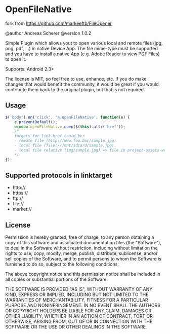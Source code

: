 # OpenFileNative

fork from https://github.com/markeeftb/FileOpener

@author Andreas Scherer
@version 1.0.2


Simple Plugin which allows yout to open various local and remote files (jpg, png, pdf, ...) in
native Device App. The file mime-type must be supported and you have to install a native App (e.g. Adobe Reader to view PDF Files) to open it.

Supports: Android 2.3+

The license is MIT, so feel free to use, enhance, etc. If you do make changes that would
benefit the community, it would be great if you would contribute them back to the original
plugin, but that is not required.

## Usage
```````javascript
$('body').on('click', 'a.openFileNative', function(e) {
    e.preventDefault();
    window.openFileNative.open($(this).attr('href'));
    /*
    targets for link-href could be:
    - remote file (http://www.foo.bar/sample.jpg)
    - local file (file:///mnt/sdcard/sample.jpg)
    - local file relative (img/sample.jpg) => file in project-assets-www folder
    */
});
```````

## Supported protocols in linktarget
- http://
- https://
- ftp://
- file://
- market://

## License

Permission is hereby granted, free of charge, to any person obtaining a copy of this
software and associated documentation files (the "Software"), to deal in the Software
without restriction, including without limitation the rights to use, copy, modify,
merge, publish, distribute, sublicense, and/or sell copies of the Software, and to
permit persons to whom the Software is furnished to do so, subject to the following
conditions:

The above copyright notice and this permission notice shall be included in all copies
or substantial portions of the Software.

THE SOFTWARE IS PROVIDED "AS IS", WITHOUT WARRANTY OF ANY KIND, EXPRESS OR IMPLIED,
INCLUDING BUT NOT LIMITED TO THE WARRANTIES OF MERCHANTABILITY, FITNESS FOR A PARTICULAR
PURPOSE AND NONINFRINGEMENT. IN NO EVENT SHALL THE AUTHORS OR COPYRIGHT HOLDERS BE
LIABLE FOR ANY CLAIM, DAMAGES OR OTHER LIABILITY, WHETHER IN AN ACTION OF CONTRACT, TORT
OR OTHERWISE, ARISING FROM, OUT OF OR IN CONNECTION WITH THE SOFTWARE OR THE USE OR
OTHER DEALINGS IN THE SOFTWARE.

